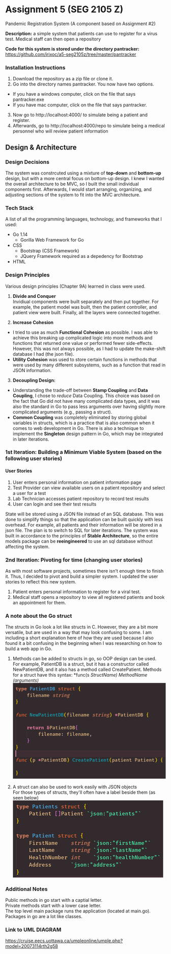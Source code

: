 # Assignment 5 (SEG 2105 Z)

Pandemic Registration System (A component based on Assignment #2)  

**Description:** a simple system that patients can use to register for a virus test. Medical staff can then open a repository  

**Code for this system is stored under the directory pantracker:** <https://github.com/irixoc/a5-seg2105z/tree/master/pantracker>  

### Installation Instructions
1. Download the repository as a zip file or clone it.
2. Go into the directory names pantracker. You now have two options.  
* If you have a windows computer, click on the file that says pantracker.exe  
* If you have mac computer, click on the file that says pantracker.  
3. Now go to http://localhost:4000/ to simulate being a patient and register.  
4. Afterwards, go to http://localhost:4000/repo to simulate being a medical personnel who will review patient information

## Design & Architecture

### Design Decisions
The system was constrcuted using a mixture of **top-down** and **bottom-up** design, but with a more central focus on bottom-up design.
I knew I wanted the overall architecture to be MVC, so I built the small individual components first. Afterwards, I would start arranging, organizing, and adjusting sections of the system to fit into the MVC architecture.

### Tech Stack
A list of all the programming languages, technology, and frameworks that I used:  
* Go 1.14
    * Gorilla Web Framework for Go
* CSS
    * Bootstrap (CSS Framework)
    * JQuery Framework required as a depedency for Bootstrap
* HTML

### Design Principles
Various design principles (Chapter 9A) learned in class were used. 

1. **Divide and Conquer**  
Invidiual components were built separately and then put together. For example, the patient model was built, then the patient controller, and patient view were built. Finally, all the layers were connected together. 

2. **Increase Cohesion**  
* I tried to use as much **Functional Cohesion** as possible. I was able to achieve this breaking up complicated logic into more methods and functions that returned one value or performed fewer side-effects. However, this was not always possible, as I had to update the make-shift database I had (the json file). 
* **Utility Cohesion** was used to store certain functions in methods that were used by many different subsystems, such as a function that read in JSON information.

3. **Decoupling Design:**
* Understanding the trade-off between **Stamp Coupling** and **Data Coupling**, I chose to *reduce* Data Coupling. This choice was based on the fact that Go did not have many complicated data types, and it was also the standard in Go to pass less arguments over having slightly more complicated arguments (e.g., passing a struct).  
* **Common Coupling** was completely eliminated by storing global variables in structs, which is a practice that is also common when it comes to web development in Go. There is also a technique to implement the **Singleton** design pattern in Go, which may be integrated in later iterations.  

### 1st Iteration: Building a Minimum Viable System (based on the following user stories)
#### User Stories
1. User enters personal information on patient information page
2. Test Provider can view available users on a patient repository and select a user for a test
3. Lab Technician accesses patient repository to record test results
4. User can login and see their test results

State will be stored using a JSON file instead of an SQL database. This was done to simplify things so that the application can be built quickly with less overhead. For example, all patients and their information will be stored in a json file. The plan is to switch to SQL for later iterations. The system was built in accordance to the principles of **Stable Architecture**, so the entire models package can be **reeingineered** to use an sql database without affecting the system.

### 2nd Iteration: Pivoting for time (changing user stories)  
As with most software projects, sometimes there isn't enough time to finish it. Thus, I decided to pivot and build a simpler system. I updated the user stories to reflect this new system.
1. Patient enters personal information to register for a viral test.
2. Medical staff opens a repository to view all registered patients and book an appointment for them.


### A note about the Go struct
The structs in Go look a lot like structs in C. However, they are a bit more versatile, but are used in a way that may look confusing to some. I am including a short explanation here of how they are used because I also found it a bit confusing in the beginning when I was researching on how to build a web app in Go.
1. Methods can be added to structs in go, so OOP design can be used.  
For example, PatientDB is a struct, but it has a constructor called NewPatientDB, and it also has a method called CreatePatient. Methods for a struct have this syntax: *func(s *StructName) MethodName (arguments)*  
![OOPstyle](https://github.com/irixoc/a5-seg2105z/blob/master/rmImages/OOP2.png)

2. A struct can also be used to work easily with JSON objects  
For those types of structs, they'll often have a label beside them (as seen below)  
![jsonStyle](https://github.com/irixoc/a5-seg2105z/blob/master/rmImages/json.png)  

### Additional Notes
Public methods in go start with a captial letter.  
Private methods start with a lower case letter.  
The top level main package runs the application (located at main.go).  
Packages in go are a lot like classes.  


### Link to UML DIAGRAM
<https://cruise.eecs.uottawa.ca/umpleonline/umple.php?model=20073114rth2g58>